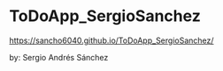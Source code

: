 # ToDoApp_SergioSanchez

https://sancho6040.github.io/ToDoApp_SergioSanchez/

by: Sergio Andrés Sánchez
